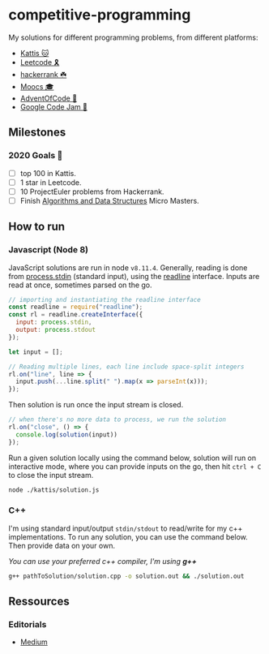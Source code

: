 # competitive-programming

My solutions for different programming problems, from different platforms:

- [Kattis 🐱](https://open.kattis.com)
- [Leetcode 🎗](https://leetcode.com)
- [hackerrank ☘️](https://hackerrank.com)
- [Moocs 🎓](https://www.edx.org)
- [AdventOfCode 🎄](https://adventofcode.com)
- [Google Code Jam 🍓](https://codingcompetitions.withgoogle.com/codejam)

## Milestones

### 2020 Goals 🙈

- [ ] top 100 in Kattis.
- [ ] 1 star in Leetcode.
- [ ] 10 ProjectEuler problems from Hackerrank.
- [ ] Finish [Algorithms and Data Structures](https://www.edx.org/micromasters/ucsandiegox-algorithms-and-data-structures) Micro Masters.

## How to run

### Javascript (Node 8)

JavaScript solutions are run in node `v8.11.4`.
Generally, reading is done from [process.stdin](https://nodejs.org/api/process.html#process_process_stdin) (standard input), using the [readline](https://nodejs.org/api/readline.html) interface. Inputs are read at once, sometimes parsed on the go.

```js
// importing and instantiating the readline interface
const readline = require("readline");
const rl = readline.createInterface({
  input: process.stdin,
  output: process.stdout
});

let input = [];

// Reading multiple lines, each line include space-split integers
rl.on("line", line => {
  input.push(...line.split(" ").map(x => parseInt(x)));
});
```

Then solution is run once the input stream is closed.

```js
// when there's no more data to process, we run the solution
rl.on("close", () => {
  console.log(solution(input))
});
```

Run a given solution locally using the command below, solution will run on interactive mode, where you can provide inputs on the go, then hit `ctrl + C` to close the input stream.

```bash
node ./kattis/solution.js
```

### C++

I'm using standard input/output `stdin/stdout` to read/write for my c++ implementations.
To run any solution, you can use the command below. Then provide data on your own.

*You can use your preferred c++ compiler, I'm using **g++***

```bash
g++ pathToSolution/solution.cpp -o solution.out && ./solution.out
```

## Ressources

### Editorials

- [Medium](https://medium.com/@TheZaki)